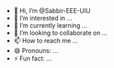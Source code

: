 - 👋 Hi, I’m @Sabbir-EEE-UIU
- 👀 I’m interested in ...
- 🌱 I’m currently learning ...
- 💞️ I’m looking to collaborate on ...
- 📫 How to reach me ...
- 😄 Pronouns: ...
- ⚡ Fun fact: ...

<!---
Sabbir-EEE-UIU/Sabbir-EEE-UIU is a ✨ special ✨ repository because its `README.md` (this file) appears on your GitHub profile.
You can click the Preview link to take a look at your changes.
--->

